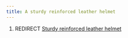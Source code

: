 ```yaml
---
title: A sturdy reinforced leather helmet
---
```


1.  REDIRECT [Sturdy reinforced leather
    helmet](Sturdy_reinforced_leather_helmet "wikilink")